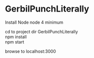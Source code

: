 # GerbilPunchLiterally

Install Node
node 4 minimum

cd to project dir GerbilPunchLiterally  
npm install  
npm start  


browse to localhost:3000
